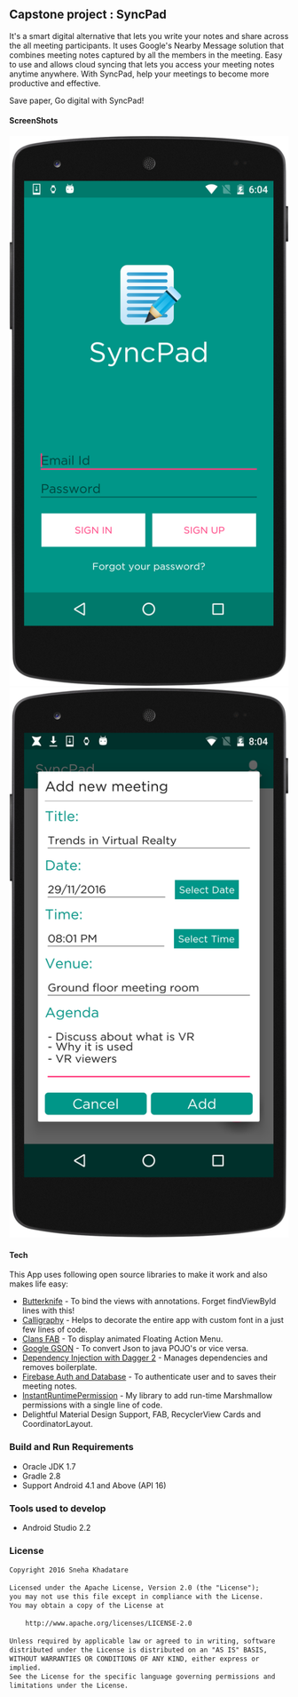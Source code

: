 ## Capstone project : SyncPad

It's a smart digital alternative that lets you write your notes and share across the all meeting participants.
It uses Google's Nearby Message solution that combines meeting notes captured by all the members in the meeting.
Easy to use and allows cloud syncing that lets you access your meeting notes anytime anywhere.
With SyncPad, help your meetings to become more productive and effective.

Save paper, Go digital with SyncPad!

#### ScreenShots

![Login Screen](/screenshots/LoginScreen.png?raw=true "Login Screen")
![Add Meeting](/screenshots/add_meeting.png?raw=true "Add Meeting")

#### Tech

This App uses following open source libraries to make it work and also makes life easy:

* [Butterknife] - To bind the views with annotations. Forget findViewById lines with this!
* [Calligraphy] - Helps to decorate the entire app with custom font in a just few lines of code.
* [Clans FAB] - To display animated Floating Action Menu.
* [Google GSON] - To convert Json to java POJO's or vice versa.
* [Dependency Injection with Dagger 2] - Manages dependencies and removes boilerplate.
* [Firebase Auth and Database] - To authenticate user and to saves their meeting notes.
* [InstantRuntimePermission] - My library to add run-time Marshmallow permissions with a single line of code.
* Delightful Material Design Support, FAB, RecyclerView Cards and CoordinatorLayout.




### Build and Run Requirements

* Oracle JDK 1.7
* Gradle 2.8
* Support Android 4.1 and Above (API 16)


### Tools used to develop
* Android Studio 2.2


[Butterknife]: <http://jakewharton.github.io/butterknife/>
[Calligraphy]: <https://github.com/chrisjenx/Calligraphy>
[Clans FAB]: <https://github.com/Clans/FloatingActionButton>
[Google GSON]: <https://github.com/google/gson>
[Dependency Injection with Dagger 2]: <https://github.com/codepath/android_guides/wiki/Dependency-Injection-with-Dagger-2>
[Firebase Auth and Database]: <https://firebase.google.com/docs/android/setup>
[InstantRuntimePermission]: <https://github.com/Sneha010/InstantRuntimePermissions>



### License

```
Copyright 2016 Sneha Khadatare

Licensed under the Apache License, Version 2.0 (the "License");
you may not use this file except in compliance with the License.
You may obtain a copy of the License at

    http://www.apache.org/licenses/LICENSE-2.0

Unless required by applicable law or agreed to in writing, software
distributed under the License is distributed on an "AS IS" BASIS,
WITHOUT WARRANTIES OR CONDITIONS OF ANY KIND, either express or implied.
See the License for the specific language governing permissions and
limitations under the License.
```


